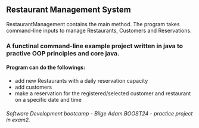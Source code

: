 ## Restaurant Management System

RestaurantManagement contains the main method. The program takes command-line inputs to manage Restaurants, Customers and Reservations.

### A functinal command-line example project written in java to practive OOP principles and core java.

#### Program can do the followings:
* add new Restaurants with a daily reservation capacity
* add customers
* make a reservation for the registered/selected customer and restaurant on a specific date and time

###### Software Development bootcamp - Bilge Adam BOOST24 - practice project in exam2.